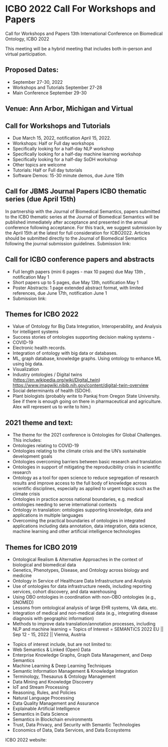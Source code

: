 # ICBO 2022 Call For Workshops and Papers

Call for Workshops and Papers
13th International Conference on Biomedical Ontology, ICBO 2022

This meeting will be a hybrid meeting that includes both in-person and virtual participation. 

## Proposed Dates: 
- September 27-30, 2022
- Workshops and Tutorials September 27-28
- Main Conference September 29-30

## Venue: Ann Arbor, Michigan and Virtual

## Call for Workshops and Tutorials
- Due March 15, 2022, notification April 15, 2022.
- Workshops: Half or Full day workshops
- Specifically looking for a half-day NLP workshop
- Specifically looking for a half-day machine learning workshop
- Specifically looking for a half-day SoDH workshop
- Other topics are welcome
- Tutorials: Half or Full day tutorials
- Software Demos: 15-30 minute demos, due June 15th

## Call for JBMS Journal Papers ICBO thematic series (due April 15th)
In partnership with the Journal of Biomedical Semantics, papers submitted to the ICBO thematic series at the Journal of Biomedical Semantics will be published immediately after acceptance and presented in the annual conference following acceptance. For this track, we suggest submission by the April 15th at the latest for full consideration for ICBO2022. Articles should be submitted directly to the Journal of Biomedical Semantics following the journal submission guidelines.
Submission link:

## Call for ICBO conference papers and abstracts 
- Full length papers (mini 6 pages - max 10 pages) due May 13th , notification May 1
- Short papers up to 5 pages, due May 13th, notification May 1
- Poster Abstracts:  1 page extended abstract format, with limited references, due June 17th, notification June 1
- Submission link:

## Themes for ICBO 2022
- Value of Ontology for Big Data Integration, Interoperability, and Analysis for intelligent systems
- Success stories of ontologies supporting decision making systems - 
- COVID-19 
- Electronic health records. 
- Integration of ontology with big data or databases. 
- ML, graph database, knowledge graphs. Using ontology to enhance ML using big data.
- Visualization
- Industry ontologies / Digital twins (https://en.wikipedia.org/wiki/Digital_twin) https://www.imagwiki.nibib.nih.gov/content/digital-twin-overview 
- Social determinants of health (SDOH).
- Plant biologists (probably write to Pankaj from Oregon State University. See if there is enough going on there in pharmaceutical and agriculture. Alex will represent us to write to him.) 

## 2021 theme and text:
- The theme for the 2021 conference is Ontologies for Global Challenges. This includes: 
- Ontologies relating to COVID-19
- Ontologies relating to the climate crisis and the UN’s sustainable development goals
- Ontologies overcoming barriers between basic research and translation
- Ontologies in support of mitigating the reproducibility crisis in scientific research
- Ontology as a tool for open science to reduce segregation of research results and improve access to the full body of knowledge across scientific disciplines, especially as applied to urgent topics such as the climate crisis
- Ontologies in practice across national boundaries, e.g. medical ontologies needing to serve international contexts
- Ontology in translation: ontologies supporting knowledge, data and applications in multiple languages
- Overcoming the practical boundaries of ontologies in integrated applications including data annotation, data integration, data science, machine learning and other artificial intelligence technologies

## Themes for ICBO 2019
- Ontological Realism & Alternative Approaches in the context of biological and biomedical data
- Genetics, Phenotypes, Disease, and Ontology across biology and medicine
- Ontology in Service of Healthcare Data Infrastructure and Analysis
- Use of ontologies for data infrastructure needs, including reporting services, cohort discovery, and data warehousing
- Using OBO ontologies in coordination with non-OBO ontologies (e.g., SNOMED)
- Lessons from ontological analysis of large EHR systems, VA data, etc.
- Integration of medical and non-medical data (e.g., integrating disease diagnosis with geographic information)
- Methods to improve data translation/annotation processes, including NLP and machine learning
= Topics of Interest = SEMANTiCS 2022 EU || Sep 12 - 15, 2022 || Vienna, Austria
* Topics of interest include, but are not limited to:
* Web Semantics & Linked (Open) Data
* Enterprise Knowledge Graphs, Graph Data Management, and Deep Semantics
* Machine Learning & Deep Learning Techniques
* Semantic Information Management & Knowledge Integration
* Terminology, Thesaurus & Ontology Management
* Data Mining and Knowledge Discovery
* IoT and Stream Processing
* Reasoning, Rules, and Policies
* Natural Language Processing
* Data Quality Management and Assurance
* Explainable Artificial Intelligence
* Semantics in Data Science
* Semantics in Blockchain environments
* Trust, Data Privacy, and Security with Semantic Technologies
* Economics of Data, Data Services, and Data Ecosystems

ICBO 2022 website:
